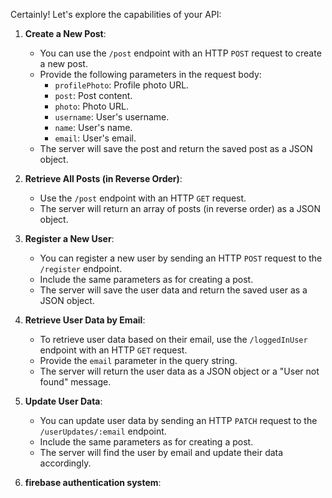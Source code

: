 Certainly! Let's explore the capabilities of your API:

1. **Create a New Post**:
   - You can use the `/post` endpoint with an HTTP `POST` request to create a new post.
   - Provide the following parameters in the request body:
     - `profilePhoto`: Profile photo URL.
     - `post`: Post content.
     - `photo`: Photo URL.
     - `username`: User's username.
     - `name`: User's name.
     - `email`: User's email.
   - The server will save the post and return the saved post as a JSON object.

2. **Retrieve All Posts (in Reverse Order)**:
   - Use the `/post` endpoint with an HTTP `GET` request.
   - The server will return an array of posts (in reverse order) as a JSON object.

3. **Register a New User**:
   - You can register a new user by sending an HTTP `POST` request to the `/register` endpoint.
   - Include the same parameters as for creating a post.
   - The server will save the user data and return the saved user as a JSON object.

4. **Retrieve User Data by Email**:
   - To retrieve user data based on their email, use the `/loggedInUser` endpoint with an HTTP `GET` request.
   - Provide the `email` parameter in the query string.
   - The server will return the user data as a JSON object or a "User not found" message.

5. **Update User Data**:
   - You can update user data by sending an HTTP `PATCH` request to the `/userUpdates/:email` endpoint.
   - Include the same parameters as for creating a post.
   - The server will find the user by email and update their data accordingly.

6. **firebase authentication system**:
